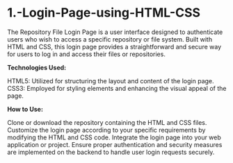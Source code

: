 # 1.-Login-Page-using-HTML-CSS
The Repository File Login Page is a user interface designed to authenticate users who wish to access a specific repository or file system. Built with HTML and CSS, this login page provides a straightforward and secure way for users to log in and access their files or repositories.

**Technologies Used:**

HTML5: Utilized for structuring the layout and content of the login page. 
CSS3: Employed for styling elements and enhancing the visual appeal of the page.

**How to Use:**

Clone or download the repository containing the HTML and CSS files.
Customize the login page according to your specific requirements by modifying the HTML and CSS code.
Integrate the login page into your web application or project.
Ensure proper authentication and security measures are implemented on the backend to handle user login requests securely.
